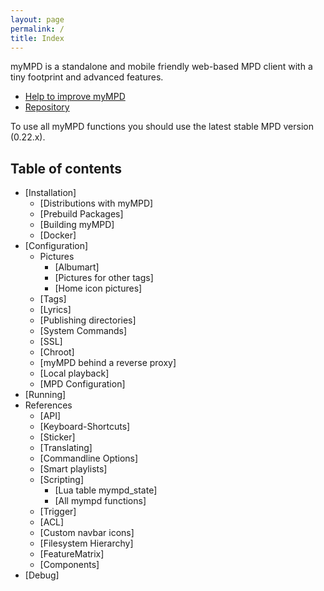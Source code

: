 ```yaml
---
layout: page
permalink: /
title: Index
---
```


myMPD is a standalone and mobile friendly web-based MPD client with a tiny footprint and advanced features.

- [Help to improve myMPD](https://github.com/jcorporation/myMPD/issues/167)
- [Repository](https://github.com/jcorporation/myMPD)

To use all myMPD functions you should use the latest stable MPD version (0.22.x).

## Table of contents

* [Installation]
  * [Distributions with myMPD]
  * [Prebuild Packages]
  * [Building myMPD]
  * [Docker]
* [Configuration]
  * Pictures
    * [Albumart]
    * [Pictures for other tags]
    * [Home icon pictures]
  * [Tags]
  * [Lyrics]
  * [Publishing directories]
  * [System Commands]
  * [SSL]
  * [Chroot]
  * [myMPD behind a reverse proxy]
  * [Local playback]
  * [MPD Configuration]
* [Running]
* References
  * [API]
  * [Keyboard-Shortcuts]
  * [Sticker]
  * [Translating]
  * [Commandline Options]
  * [Smart playlists]
  * [Scripting]
    * [Lua table mympd_state]
    * [All mympd functions]
  * [Trigger]
  * [ACL]
  * [Custom navbar icons]
  * [Filesystem Hierarchy]
  * [FeatureMatrix]
  * [Components]
* [Debug]
